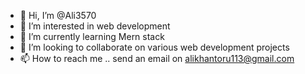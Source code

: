 - 👋 Hi, I’m @Ali3570
- 👀 I’m interested in web development
- 🌱 I’m currently learning Mern stack
- 💞️ I’m looking to collaborate on various web development projects
- 📫 How to reach me .. send an email on alikhantoru113@gmail.com

<!---
Ali3570/Ali3570 is a ✨ special ✨ repository because its `README.md` (this file) appears on your GitHub profile.
You can click the Preview link to take a look at your changes.
--->
